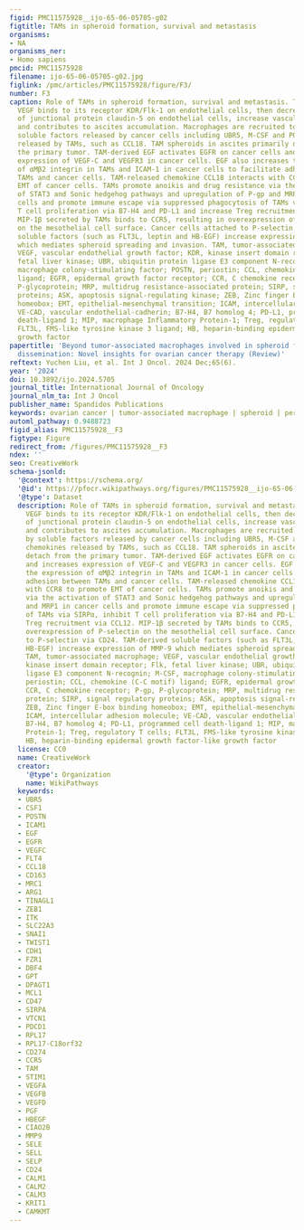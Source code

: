 ```yaml
---
figid: PMC11575928__ijo-65-06-05705-g02
figtitle: TAMs in spheroid formation, survival and metastasis
organisms:
- NA
organisms_ner:
- Homo sapiens
pmcid: PMC11575928
filename: ijo-65-06-05705-g02.jpg
figlink: /pmc/articles/PMC11575928/figure/F3/
number: F3
caption: Role of TAMs in spheroid formation, survival and metastasis. TAM-secreted
  VEGF binds to its receptor KDR/Flk-1 on endothelial cells, then decrease expression
  of junctional protein claudin-5 on endothelial cells, increase vascular permeability
  and contributes to ascites accumulation. Macrophages are recruited to ascites by
  soluble factors released by cancer cells including UBR5, M-CSF and POSTN, and chemokines
  released by TAMs, such as CCL18. TAM spheroids in ascites primarily detach from
  the primary tumor. TAM-derived EGF activates EGFR on cancer cells and increases
  expression of VEGF-C and VEGFR3 in cancer cells. EGF also increases the expression
  of αMβ2 integrin in TAMs and ICAM-1 in cancer cells to facilitate adhesion between
  TAMs and cancer cells. TAM-released chemokine CCL18 interacts with CCR8 to promote
  EMT of cancer cells. TAMs promote anoikis and drug resistance via the activation
  of STAT3 and Sonic hedgehog pathways and upregulation of P-gp and MRP1 in cancer
  cells and promote immune escape via suppressed phagocytosis of TAMs via SIRPα, inhibit
  T cell proliferation via B7-H4 and PD-L1 and increase Treg recruitment via CCL12.
  MIP-1β secreted by TAMs binds to CCR5, resulting in overexpression of P-selectin
  on the mesothelial cell surface. Cancer cells attached to P-selectin via CD24. TAM-derived
  soluble factors (such as FLT3L, leptin and HB-EGF) increase expression of MMP-9
  which mediates spheroid spreading and invasion. TAM, tumor-associated macrophage;
  VEGF, vascular endothelial growth factor; KDR, kinase insert domain receptor; Flk,
  fetal liver kinase; UBR, ubiquitin protein ligase E3 component N-recognin; M-CSF,
  macrophage colony-stimulating factor; POSTN, periostin; CCL, chemokine (C-C motif)
  ligand; EGFR, epidermal growth factor receptor; CCR, C chemokine receptor; P-gp,
  P-glycoprotein; MRP, multidrug resistance-associated protein; SIRP, signal regulatory
  proteins; ASK, apoptosis signal-regulating kinase; ZEB, Zinc finger E-box binding
  homeobox; EMT, epithelial-mesenchymal transition; ICAM, intercellular adhesion molecule;
  VE-CAD, vascular endothelial-cadherin; B7-H4, B7 homolog 4; PD-L1, programmed cell
  death-ligand 1; MIP, macrophage Inflammatory Protein-1; Treg, regulatory T cells;
  FLT3L, FMS-like tyrosine kinase 3 ligand; HB, heparin-binding epidermal growth factor-like
  growth factor
papertitle: 'Beyond tumor-associated macrophages involved in spheroid formation and
  dissemination: Novel insights for ovarian cancer therapy (Review)'
reftext: Yuchen Liu, et al. Int J Oncol. 2024 Dec;65(6).
year: '2024'
doi: 10.3892/ijo.2024.5705
journal_title: International Journal of Oncology
journal_nlm_ta: Int J Oncol
publisher_name: Spandidos Publications
keywords: ovarian cancer | tumor-associated macrophage | spheroid | peritoneal metastasis
automl_pathway: 0.9488723
figid_alias: PMC11575928__F3
figtype: Figure
redirect_from: /figures/PMC11575928__F3
ndex: ''
seo: CreativeWork
schema-jsonld:
  '@context': https://schema.org/
  '@id': https://pfocr.wikipathways.org/figures/PMC11575928__ijo-65-06-05705-g02.html
  '@type': Dataset
  description: Role of TAMs in spheroid formation, survival and metastasis. TAM-secreted
    VEGF binds to its receptor KDR/Flk-1 on endothelial cells, then decrease expression
    of junctional protein claudin-5 on endothelial cells, increase vascular permeability
    and contributes to ascites accumulation. Macrophages are recruited to ascites
    by soluble factors released by cancer cells including UBR5, M-CSF and POSTN, and
    chemokines released by TAMs, such as CCL18. TAM spheroids in ascites primarily
    detach from the primary tumor. TAM-derived EGF activates EGFR on cancer cells
    and increases expression of VEGF-C and VEGFR3 in cancer cells. EGF also increases
    the expression of αMβ2 integrin in TAMs and ICAM-1 in cancer cells to facilitate
    adhesion between TAMs and cancer cells. TAM-released chemokine CCL18 interacts
    with CCR8 to promote EMT of cancer cells. TAMs promote anoikis and drug resistance
    via the activation of STAT3 and Sonic hedgehog pathways and upregulation of P-gp
    and MRP1 in cancer cells and promote immune escape via suppressed phagocytosis
    of TAMs via SIRPα, inhibit T cell proliferation via B7-H4 and PD-L1 and increase
    Treg recruitment via CCL12. MIP-1β secreted by TAMs binds to CCR5, resulting in
    overexpression of P-selectin on the mesothelial cell surface. Cancer cells attached
    to P-selectin via CD24. TAM-derived soluble factors (such as FLT3L, leptin and
    HB-EGF) increase expression of MMP-9 which mediates spheroid spreading and invasion.
    TAM, tumor-associated macrophage; VEGF, vascular endothelial growth factor; KDR,
    kinase insert domain receptor; Flk, fetal liver kinase; UBR, ubiquitin protein
    ligase E3 component N-recognin; M-CSF, macrophage colony-stimulating factor; POSTN,
    periostin; CCL, chemokine (C-C motif) ligand; EGFR, epidermal growth factor receptor;
    CCR, C chemokine receptor; P-gp, P-glycoprotein; MRP, multidrug resistance-associated
    protein; SIRP, signal regulatory proteins; ASK, apoptosis signal-regulating kinase;
    ZEB, Zinc finger E-box binding homeobox; EMT, epithelial-mesenchymal transition;
    ICAM, intercellular adhesion molecule; VE-CAD, vascular endothelial-cadherin;
    B7-H4, B7 homolog 4; PD-L1, programmed cell death-ligand 1; MIP, macrophage Inflammatory
    Protein-1; Treg, regulatory T cells; FLT3L, FMS-like tyrosine kinase 3 ligand;
    HB, heparin-binding epidermal growth factor-like growth factor
  license: CC0
  name: CreativeWork
  creator:
    '@type': Organization
    name: WikiPathways
  keywords:
  - UBR5
  - CSF1
  - POSTN
  - ICAM1
  - EGF
  - EGFR
  - VEGFC
  - FLT4
  - CCL18
  - CD163
  - MRC1
  - ARG1
  - TINAGL1
  - ZEB1
  - ITK
  - SLC22A3
  - SNAI1
  - TWIST1
  - CDH1
  - FZR1
  - DBF4
  - GPT
  - DPAGT1
  - MCL1
  - CD47
  - SIRPA
  - VTCN1
  - PDCD1
  - RPL17
  - RPL17-C18orf32
  - CD274
  - CCR5
  - TAM
  - STIM1
  - VEGFA
  - VEGFB
  - VEGFD
  - PGF
  - HBEGF
  - CIAO2B
  - MMP9
  - SELE
  - SELL
  - SELP
  - CD24
  - CALM1
  - CALM2
  - CALM3
  - KRIT1
  - CAMKMT
---
```

